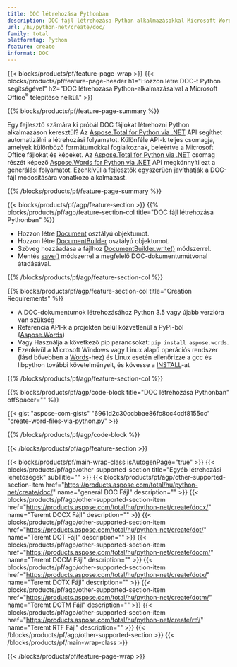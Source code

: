 ```yaml
---
title: DOC létrehozása Pythonban
description: DOC-fájl létrehozása Python-alkalmazásokkal Microsoft Word használata nélkül. 
url: /hu/python-net/create/doc/
family: total
platformtag: Python
feature: create
informat: DOC
---
```

{{< blocks/products/pf/feature-page-wrap >}}
{{< blocks/products/pf/feature-page-header h1="Hozzon létre DOC-t Python segítségével" h2="DOC létrehozása Python-alkalmazásaival a Microsoft Office<sup>&reg;</sup> telepítése nélkül." >}}

{{% blocks/products/pf/feature-page-summary %}}

Egy fejlesztő számára ki próbál DOC fájlokat létrehozni Python alkalmazáson keresztül? Az [Aspose.Total for Python via .NET](https://products.aspose.com/total/python-net/) API segíthet automatizálni a létrehozási folyamatot. Különféle API-k teljes csomagja, amelyek különböző formátumokkal foglalkoznak, beleértve a Microsoft Office fájlokat és képeket. Az [Aspose.Total for Python via .NET](https://products.aspose.com/total/python-net/) csomag részét képező [Aspose.Words for Python via .NET](https://products.aspose.com/words/python-net/) API megkönnyíti ezt a generálási folyamatot. Ezenkívül a fejlesztők egyszerűen javíthatják a DOC-fájl módosítására vonatkozó alkalmazást. 

{{% /blocks/products/pf/feature-page-summary %}}

{{< blocks/products/pf/agp/feature-section >}}
{{% blocks/products/pf/agp/feature-section-col title="DOC fájl létrehozása Pythonban" %}}

- Hozzon létre [Document](https://reference.aspose.com/words/python-net/aspose.words/document/) osztályú objektumot.
- Hozzon létre [DocumentBuilder](https://reference.aspose.com/words/python-net/aspose.words/documentbuilder/) osztályú objektumot.
- Szöveg hozzáadása a fájlhoz [DocumentBuilder.write()](https://reference.aspose.com/words/python-net/aspose.words/documentbuilder/write/) módszerrel.
- Mentés [save()](https://reference.aspose.com/words/python-net/aspose.words/document/save/) módszerrel a megfelelő DOC-dokumentumútvonal átadásával.

{{% /blocks/products/pf/agp/feature-section-col %}}

{{% blocks/products/pf/agp/feature-section-col title="Creation Requirements" %}}

- A DOC-dokumentumok létrehozásához Python 3.5 vagy újabb verzióra van szükség
- Referencia API-k a projekten belül közvetlenül a PyPI-ből ([Aspose.Words](https://pypi.org/project/aspose-words/)) 
- Vagy Használja a következő pip parancsokat: ```pip install aspose.words```. 
- Ezenkívül a Microsoft Windows vagy Linux alapú operációs rendszer (lásd bővebben a [Words](https://docs.aspose.com/words/python-net/system-requirements/)-hez) és Linux esetén ellenőrizze a gcc és libpython további követelményeit, és kövesse a [INSTALL](https://docs.aspose.com/words/python-net/installation/)-at 

{{% /blocks/products/pf/agp/feature-section-col %}}

{{% blocks/products/pf/agp/code-block title="DOC létrehozása Pythonban" offSpacer="" %}}

{{< gist "aspose-com-gists" "6961d2c30ccbbae86fc8cc4cdf8155cc" "create-word-files-via-python.py" >}}

{{% /blocks/products/pf/agp/code-block %}}

{{< /blocks/products/pf/agp/feature-section >}}

{{< blocks/products/pf/main-wrap-class isAutogenPage="true" >}}
{{< blocks/products/pf/agp/other-supported-section title="Egyéb létrehozási lehetőségek" subTitle="" >}}
{{< blocks/products/pf/agp/other-supported-section-item href="https://products.aspose.com/total/hu/python-net/create/doc/" name="generál DOC Fájl" description="" >}}
{{< blocks/products/pf/agp/other-supported-section-item href="https://products.aspose.com/total/hu/python-net/create/docx/" name="Teremt DOCX Fájl" description="" >}}
{{< blocks/products/pf/agp/other-supported-section-item href="https://products.aspose.com/total/hu/python-net/create/dot/" name="Teremt DOT Fájl" description="" >}}
{{< blocks/products/pf/agp/other-supported-section-item href="https://products.aspose.com/total/hu/python-net/create/docm/" name="Teremt DOCM Fájl" description="" >}}
{{< blocks/products/pf/agp/other-supported-section-item href="https://products.aspose.com/total/hu/python-net/create/dotx/" name="Teremt DOTX Fájl" description="" >}}
{{< blocks/products/pf/agp/other-supported-section-item href="https://products.aspose.com/total/hu/python-net/create/dotm/" name="Teremt DOTM Fájl" description="" >}}
{{< blocks/products/pf/agp/other-supported-section-item href="https://products.aspose.com/total/hu/python-net/create/rtf/" name="Teremt RTF Fájl" description="" >}}
{{< /blocks/products/pf/agp/other-supported-section >}}
{{< /blocks/products/pf/main-wrap-class >}}

{{< /blocks/products/pf/feature-page-wrap >}}